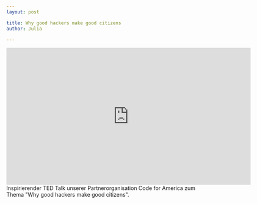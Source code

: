 ```yaml
---
layout: post

title: Why good hackers make good citizens
author: Julia

---
```


<iframe src="https://embed-ssl.ted.com/talks/catherine_bracy_why_good_hackers_make_good_citizens.html" width="640" height="360" frameborder="0" scrolling="no" webkitAllowFullScreen mozallowfullscreen allowFullScreen></iframe>  Inspirierender TED Talk unserer Partnerorganisation Code for America zum Thema "Why good hackers make good citizens".
